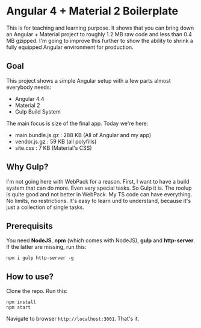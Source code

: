 # Angular 4 + Material 2 Boilerplate

This is for teaching and learning purpose. It shows that you can bring down an Angular + Material project to roughly 1.2 MB raw code and less than 0.4 MB gzipped. I'm going to improve this further to show the ability to shrink a fully equipped Angular environment for production.

## Goal

This project shows a simple Angular setup with a few parts almost everybody needs:

* Angular 4.4
* Material 2
* Gulp Build System

The main focus is size of the final app. Today we're here:

* main.bundle.js.gz : 288 KB (All of Angular and my app)
* vendor.js.gz : 59 KB (all polyfills)
* site.css : 7 KB (Material's CSS)


## Why Gulp?

I'm not going here with WebPack for a reason. First, I want to have a build system that can do more. Even very special tasks. So Gulp it is. The roolup is quite good and not better in WebPack. My TS code can have everything. No limits, no restrictions. It's easy to learn und to understand, because it's just a collection of single tasks.

## Prerequisits

You need **NodeJS**, **npm** (which comes with NodeJS), **gulp** and **http-server**. If the latter are missing, run this:

~~~
npm i gulp http-server -g
~~~

## How to use?

Clone the repo. Run this:

~~~
npm install
npm start
~~~

Navigate to browser `http://localhost:3001`. That's it.

